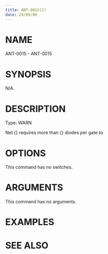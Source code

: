 ```yaml
---
title: ANT-0015(2)
date: 24/09/08
---
```


# NAME

ANT-0015 - ANT-0015

# SYNOPSIS

N/A.

# DESCRIPTION

Type: WARN

Net {} requires more than {} diodes per gate to

# OPTIONS

This command has no switches.

# ARGUMENTS

This command has no arguments.

# EXAMPLES

# SEE ALSO
